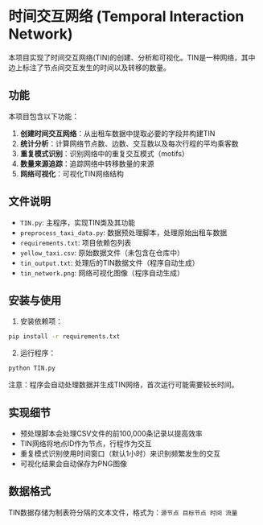 # 时间交互网络 (Temporal Interaction Network)

本项目实现了时间交互网络(TIN)的创建、分析和可视化。TIN是一种网络，其中边上标注了节点间交互发生的时间以及转移的数量。

## 功能

本项目包含以下功能：

1. **创建时间交互网络**：从出租车数据中提取必要的字段并构建TIN
2. **统计分析**：计算网络节点数、边数、交互数以及每次行程的平均乘客数
3. **重复模式识别**：识别网络中的重复交互模式（motifs）
4. **数量来源追踪**：追踪网络中转移数量的来源
5. **网络可视化**：可视化TIN网络结构

## 文件说明

- `TIN.py`: 主程序，实现TIN类及其功能
- `preprocess_taxi_data.py`: 数据预处理脚本，处理原始出租车数据
- `requirements.txt`: 项目依赖包列表
- `yellow_taxi.csv`: 原始数据文件（未包含在仓库中）
- `tin_output.txt`: 处理后的TIN数据文件（程序自动生成）
- `tin_network.png`: 网络可视化图像（程序自动生成）

## 安装与使用

1. 安装依赖项：

```bash
pip install -r requirements.txt
```

2. 运行程序：

```bash
python TIN.py
```

注意：程序会自动处理数据并生成TIN网络，首次运行可能需要较长时间。

## 实现细节

- 预处理脚本会处理CSV文件的前100,000条记录以提高效率
- TIN网络将地点ID作为节点，行程作为交互
- 重复模式识别使用时间窗口（默认1小时）来识别频繁发生的交互
- 可视化结果会自动保存为PNG图像

## 数据格式

TIN数据存储为制表符分隔的文本文件，格式为：`源节点 目标节点 时间 流量`